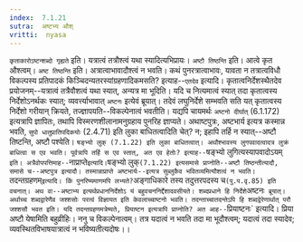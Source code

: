 ```yaml
---
index:  7.1.21
sutra:  अष्टभ्य औश्
vritti:  nyasa
---
```


`कृताकारोऽष्टन्शब्दो गृह्यते` इति। यत्रात्वं तत्रौश्त्वं यथा स्यादित्यभिप्रायः। `अष्टौ तिष्ठन्ति` इति। आत्वे कृत औश्त्वम्।
`अष्ट तिष्ठन्ति` इति। अत्रात्वाभावादौश्त्वं न भवति। कथं पुनरत्रात्वाभावः, यावता न तत्रात्वविधौ विकल्पस्य प्रतिपादकं किञ्चिदन्यतरस्यांग्रहणादिकमसति? इत्याह--`एतदेव` इत्यादि। कृतात्वनिर्देशस्थैतदेव प्रयोजनम्--यत्रात्वं तत्रैवौशत्वं यथा स्यात्, अन्यत्र मा भूदिति। यदि च नित्यमात्वं स्यात् तदा कृतात्वस्य निर्देशोऽनर्थकः स्यात्; व्यवर्त्त्याभावात् `अष्टनः` इत्येवं ब्रूयात्। तदेवं लघुनिर्देशे सम्भवति सति यत् कृतात्वस्य निर्देशो गरीयान् क्रियते, तज्ज्ञापयति--विकल्पेनात्वं भवतीति। यद्यपि चायमर्थः `अष्टनो दीर्घात्` (6.1.172) इत्यत्रापि ज्ञापितः, तथापि विस्मरणशीलानामनुग्रहाय पुनरिह ज्ञाप्यते।
अथाष्टपुत्रः, अष्टभार्य इत्यत्र कस्मान्न भवति, `सुपो धातुप्रातिपदिकयोः` (2.4.71) इति लुका बाधितत्वादिति चेत्? न; इहापि तर्हि न स्यात्--अष्टौ तिष्टन्ति, अष्टौ पश्येति। `षङ्भ्यो लुक् (7.1.22) इति लुका बाधितत्वात्। अथौश्भावस्य लुगपवादत्वादत्र लुक्रं बाधित्वा स एव भवति। पूर्वत्रापि तर्हि स एव स्तात्, अत एव हेतोः? इत्याह--`षङ्भ्यो लुगित्यस्यापवादोऽयम्` इति। अत्रैवोपपत्तिमाह--`नाप्राप्ते` इत्यादि। `षङ्भ्यो लुक्` (7.1.22) इत्यसमासे प्राप्नोति--अष्टौ तिष्ठन्तीत्यादौ, समासे च--अष्टपुत्र इत्यादौ। तस्मान्नाप्राप्ते अष्टभार्यः--इत्यत्र सुब्लुकैव भवितव्यमित्यौशत्वं न भवति।
`तदन्तग्रहणम्` इत्यादि। किं पुनरिष्यमाणमपि लभ्यते? `अङ्गाधिकारे तस्य तदुत्तरपदस्य च` (पु.प.वृ.85) इति वचनात्। अथ वा--अष्टाभ्य इत्यर्थप्रधाननिर्देशोऽ
यं बहुवचननिर्द्देशादवसीयते। शब्दप्रधाने हि निर्देशे `अष्टनः` ब्रूयात्। अर्थाच्च शब्दद्वारेणैव जश्शसोः परत्वं विज्ञायत इति केवलाच्चाष्टनो भवति। तदन्ताच्चातदन्तेऽपि हि शब्दद्वेरेणार्थात् परौ जश्शसौ भवत इति। यदि तदन्तग्रहणमत्रेष्यते, प्रियाष्टन इत्यत्रापि प्राप्नोति? अत आह--`प्रियाष्टनः` इत्यादि। प्रिया अष्टौ येषामिति बहुव्रीहिः। ननु च विकल्पेनात्वम्। तत्र यदात्वं न भवति तदा मा भूदौश्त्वम्; यदात्वं तदा स्यादेव; व्यवस्थितविभाषयात्रात्वं न भविष्यतीत्यदोषः।।

